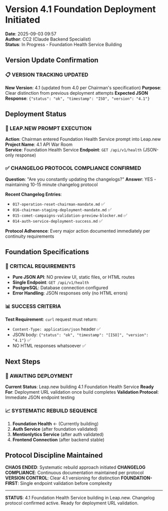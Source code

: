# Version 4.1 Foundation Deployment Initiated
**Date**: 2025-09-03 09:57  
**Author**: CC2 (Claude Backend Specialist)  
**Status**: In Progress - Foundation Health Service Building  

## Version Update Confirmation

### 📋 VERSION TRACKING UPDATED
**New Version**: 4.1 (updated from 4.0 per Chairman's specification)
**Purpose**: Clear distinction from previous deployment attempts
**Expected JSON Response**: `{"status": "ok", "timestamp": "ISO", "version": "4.1"}`

## Deployment Status

### 🚀 LEAP.NEW PROMPT EXECUTION
**Action**: Chairman entered Foundation Health Service prompt into Leap.new
**Project Name**: 4.1 API War Room  
**Service**: Foundation Health Service
**Endpoint**: `GET /api/v1/health` (JSON-only response)

### ✅ CHANGELOG PROTOCOL COMPLIANCE CONFIRMED
**Question**: "Are you constantly updating the changelogs?"
**Answer**: YES - maintaining 10-15 minute changelog protocol

**Recent Changelog Entries**:
- `017-operation-reset-chairman-mandate.md` ✅
- `016-chairman-staging-deployment-mandate.md` ✅  
- `015-comet-campaigns-validation-preview-blocker.md` ✅
- `014-auth-service-deployment-success.md` ✅

**Protocol Adherence**: Every major action documented immediately per continuity requirements

## Foundation Specifications

### 🎯 CRITICAL REQUIREMENTS
- **Pure JSON API**: NO preview UI, static files, or HTML routes
- **Single Endpoint**: `GET /api/v1/health`
- **PostgreSQL**: Database connection configured
- **Error Handling**: JSON responses only (no HTML errors)

### 📊 SUCCESS CRITERIA
**Test Requirement**: `curl` request must return:
- `Content-Type: application/json` header ✅
- JSON body: `{"status": "ok", "timestamp": "[ISO]", "version": "4.1"}` ✅
- NO HTML responses whatsoever ✅

## Next Steps

### 🔄 AWAITING DEPLOYMENT
**Current Status**: Leap.new building 4.1 Foundation Health Service
**Ready For**: Deployment URL validation once build completes
**Validation Protocol**: Immediate JSON endpoint testing

### 📈 SYSTEMATIC REBUILD SEQUENCE
1. **Foundation Health** ← (Currently building)
2. **Auth Service** (after foundation validated)  
3. **Mentionlytics Service** (after auth validated)
4. **Frontend Connection** (after backend stable)

## Protocol Discipline Maintained

**CHAOS ENDED**: Systematic rebuild approach initiated
**CHANGELOG COMPLIANCE**: Continuous documentation maintained per protocol
**VERSION CONTROL**: Clear 4.1 versioning for distinction
**FOUNDATION-FIRST**: Single endpoint validation before complexity

---

**STATUS**: 4.1 Foundation Health Service building in Leap.new. Changelog protocol confirmed active. Ready for deployment URL validation.